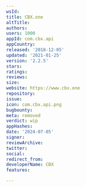 ```yaml
---
wsId: 
title: CBX.one
altTitle: 
authors: 
users: 1000
appId: com.cbx.api
appCountry: 
released: '2018-12-05'
updated: '2021-01-25'
version: '2.2.5'
stars: 
ratings: 
reviews: 
size: 
website: https://www.cbx.one
repository: 
issue: 
icon: com.cbx.api.png
bugbounty: 
meta: removed
verdict: wip
appHashes: 
date: '2024-07-05'
signer: 
reviewArchive: 
twitter: 
social: 
redirect_from: 
developerName: CBX
features: 

---
```


